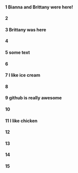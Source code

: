 #### 1 Bianna and Brittany were here!
#### 2
#### 3 Brittany was here 
#### 4
#### 5 some text 
#### 6
#### 7 I like ice cream
#### 8

#### 9 github is really awesome



#### 10
#### 11 I like chicken 
#### 12
#### 13
#### 14
#### 15